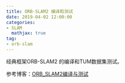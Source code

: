 ```yaml
---
title: ORB-SLAM2 编译和测试
date: 2019-04-02 12:00:00
categories:
- SLAM
  mathjax: true
tag:
- orb-slam
---
```


经典框架ORB-SLAM2 的编译和TUM数据集测试。



参考博客：[ORB_SLAM2编译与测试](https://www.cnblogs.com/ilym/p/9080141.html)

